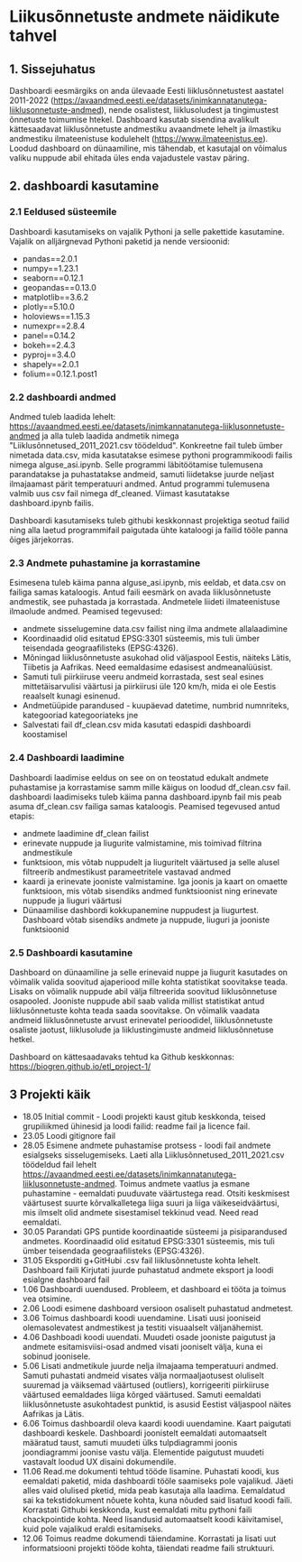 # Liikusõnnetuste andmete näidikute tahvel

## 1. Sissejuhatus
Dashboardi eesmärgiks on anda ülevaade Eesti liiklusõnnetustest aastatel 2011-2022 (https://avaandmed.eesti.ee/datasets/inimkannatanutega-liiklusonnetuste-andmed), nende osalistest, liiklusoludest ja tingimustest õnnetuste toimumise htekel. Dashboard kasutab sisendina avalikult kättesaadavat liiklusõnnetuste andmestiku avaandmete lehelt ja ilmastiku andmestiku ilmateenistuse kodulehelt (https://www.ilmateenistus.ee). Loodud dashboard on dünaamiline, mis tähendab, et kasutajal on võimalus valiku nuppude abil ehitada üles enda vajadustele vastav päring. 


## 2. dashboardi kasutamine

### 2.1 Eeldused süsteemile
Dashboardi kasutamiseks on vajalik Pythoni ja selle pakettide kasutamine. Vajalik on alljärgnevad Pythoni paketid ja nende versioonid:

* pandas==2.0.1
* numpy==1.23.1
* seaborn==0.12.1
* geopandas==0.13.0
* matplotlib==3.6.2
* plotly==5.10.0
* holoviews==1.15.3
* numexpr==2.8.4
* panel==0.14.2
* bokeh==2.4.3
* pyproj==3.4.0
* shapely==2.0.1
* folium==0.12.1.post1

### 2.2 dashboardi andmed

Andmed tuleb laadida lehelt: https://avaandmed.eesti.ee/datasets/inimkannatanutega-liiklusonnetuste-andmed ja alla tuleb laadida andmetik nimega "Liiklusõnnetused_2011_2021.csv töödeldud". Konkreetne fail tuleb ümber nimetada data.csv, mida kasutatakse esimese pythoni programmikoodi failis nimega alguse_asi.ipynb. Selle programmi läbitöötamise tulemusena parandatakse ja puhastatakse andmeid, samuti liidetakse juurde neljast ilmajaamast pärit temperatuuri andmed. Antud programmi tulemusena valmib uus csv fail nimega df_cleaned. Viimast kasutatakse dashboard.ipynb failis. 

Dashboardi kasutamiseks tuleb githubi keskkonnast projektiga seotud failid ning alla laetud programmifail paigutada ühte kataloogi ja failid tööle panna õiges järjekorras.


### 2.3 Andmete puhastamine ja korrastamine
Esimesena tuleb käima panna alguse_asi.ipynb, mis eeldab, et data.csv on failiga samas kataloogis. Antud faili eesmärk on avada liiklusõnnetuste andmestik, see puhastada ja korrastada. Andmetele liideti ilmateenistuse ilmaolude andmed. Peamised tegevused:

* andmete sisselugemine data.csv failist ning ilma andmete allalaadimine
* Koordinaadid olid esitatud EPSG:3301 süsteemis, mis tuli ümber teisendada geograafilisteks (EPSG:4326). 
* Mõningad liiklusõnnetuste asukohad olid väljaspool Eestis, näiteks Lätis, Tiibetis ja Aafrikas. Need eemaldasime edasisest andmeanalüüsist. 
* Samuti tuli piirkiiruse veeru andmeid korrastada, sest seal esines mittetäisarvulisi väärtusi ja piirkiirusi üle 120 km/h, mida ei ole Eestis reaalselt kunagi esinenud.
* Andmetüüpide parandused - kuupäevad datetime, numbrid numnriteks, kategooriad kategooriateks jne 
* Salvestati fail df_clean.csv mida kasutati edaspidi dashboardi koostamisel

### 2.4 Dashboardi laadimine
Dashboardi laadimise eeldus on see on on teostatud edukalt andmete puhastamise ja korrastamise samm mille käigus on loodud df_clean.csv fail. dashboardi laadimiseks tuleb käima panna dashboard.ipynb fail mis peab asuma df_clean.csv failiga samas kataloogis. Peamised tegevused antud etapis:

* andmete laadimine df_clean failist
* erinevate nuppude ja liugurite valmistamine, mis toimivad filtrina andmestikule
* funktsioon, mis võtab nuppudelt ja liuguritelt väärtused ja selle alusel filtreerib andmestikust parameetritele vastavad andmed
* kaardi ja erinevate jooniste valmistamine. Iga joonis ja kaart on omaette funktsioon, mis võtab sisendiks andmed funktsioonist ning erinevate nuppude ja liuguri väärtusi
* Dünaamilise dashbordi kokkupanemine nuppudest ja liugurtest. Dashboard võtab sisendiks andmete ja nuppude, liuguri ja jooniste funktsioonid


### 2.5 Dashboardi kasutamine
Dashboard on dünaamiline ja selle erinevaid nuppe ja liugurit kasutades on võimalik valida soovitud ajaperiood mille kohta statistikat soovitakse teada. Lisaks on võimalik nuppude abil välja filtreerida soovitud liiklusõnnetuse osapooled. Jooniste nuppude abil saab valida millist statistikat antud liiklusõnnetuste kohta teada saada soovitakse. On võimalik vaadata andmeid liiklusõnnetuste arvust erinevatel perioodidel, liiklusõnnetuste osaliste jaotust, liiklusolude ja liiklustingimuste andmeid liiklusõnnetuse hetkel.

Dashboard on kättesaadavaks tehtud ka Github keskkonnas: https://biogren.github.io/etl_project-1/

## 3 Projekti käik

* 18.05 Initial commit - Loodi projekti kaust gitub keskkonda, teised grupiliikmed ühinesid ja loodi failid: readme fail ja licence fail.
* 23.05 Loodi gitignore fail
* 28.05 Esimene andmete puhastamise protsess - loodi fail andmete esialgseks sisselugemiseks. Laeti alla Liiklusõnnetused_2011_2021.csv töödeldud fail lehelt https://avaandmed.eesti.ee/datasets/inimkannatanutega-liiklusonnetuste-andmed. Toimus andmete vaatlus ja esmane puhastamine - eemaldati puuduvate väärtustega read. Otsiti keskmisest väärtusest suurte kõrvalkalletega liiga suuri ja liiga väikeseidväärtusi, mis ilmselt olid andmete sisestamisel tekkinud vead. Need read eemaldati.
* 30.05 Parandati GPS puntide koordinaatide süsteemi ja pisiparandused andmetes. Koordinaadid olid esitatud EPSG:3301 süsteemis, mis tuli ümber teisendada geograafilisteks (EPSG:4326). 
* 31.05 Eksporditi g+GitHubi .csv fail liiklusõnnetuste kohta lehelt. Dashboard faili Kirjutati juurde puhastatud andmete eksport ja loodi esialgne dashboard fail
* 1.06 Dashboardi uuendused. Probleem, et dashboard ei tööta ja toimus vea otsimine.
* 2.06 Loodi esimene dashboard versioon osaliselt puhastatud andmetest. 
* 3.06 Toimus dashboardi koodi uuendamine. Lisati uusi jooniseid olemasolevatest andmestikest ja testiti visuaalselt väljanähemist.
* 4.06 Dashboadi koodi uuendati. Muudeti osade jooniste paigutust ja andmete esitamisviisi-osad andmed visati jooniselt välja, kuna ei sobinud joonisele.
* 5.06 Lisati andmetikule juurde nelja ilmajaama temperatuuri andmed. Samuti puhastati andmeid visates välja normaaljaotusest oluliselt suuremad ja väiksemad väärtused (outliers), korrigeeriti piirkiiruse väärtused eemaldades liiga kõrged väärtused. Samuti eemaldati liiklusõnnetuste asukohtadest punktid, is asusid Eestist väljaspool näites Aafrikas ja Lätis. 
* 6.06 Toimus dashboardil oleva kaardi koodi uuendamine. Kaart paigutati dashboardi keskele. Dashboardi joonistelt eemaldati automaatselt määratud taust, samuti muudeti ülks tulpdiagrammi joonis joondiagrammi joonise vastu välja. Elementide paigutust muudeti vastavalt loodud UX disaini dokumendile. 
* 11.06 Read.me dokumenti tehtud tööde lisamine. Puhastati koodi, kus eemaldati paketid, mida dashboardi tööle saamiseks pole vajalikud. Jäeti alles vaid olulised pketid, mida peab kasutaja alla laadima. Eemaldatud sai ka tekstidokument nõuete kohta, kuna nõuded said lisatud koodi faili. Korrastati Githubi keskkonda, kust eemaldati mitu pythoni faili chackpointide kohta. Need lisandusid automaatselt koodi käivitamisel, kuid pole vajalikud eraldi esitamiseks. 
* 12.06 Toimus readme dokumendi täiendamine. Korrastati ja lisati uut informatsiooni projekti tööde kohta, täiendati readme faili struktuuri. 
